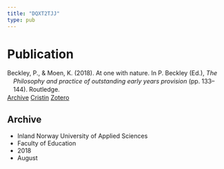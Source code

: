 ```yaml
---
title: "DQXT2TJJ"
type: pub
---
```

<h1>Publication</h1>
<article id="csl-bib-container-DQXT2TJJ" class="csl-bib-container">
  <div class="csl-bib-body" style="line-height: 1.35; padding-left: 1em; text-indent:-1em;">
  <div class="csl-entry">Beckley, P., &amp; Moen, K. (2018). At one with nature. In P. Beckley (Ed.), <i>The Philosophy and practice of outstanding early years provision</i> (pp. 133&#x2013;144). Routledge.</div>
</div>
  <div class="csl-bib-buttons">
    <a href="#taxonomy-article-DQXT2TJJ" class="csl-bib-button">Archive</a>
    <a href alt="Cristin URL" class="csl-bib-button">Cristin</a>
    <a href alt="Zotero URL" class="csl-bib-button">Zotero</a>
  </div>
  <div id="csl-bib-meta-container-DQXT2TJJ"></div>
</article>
<div id="csl-bib-meta-DQXT2TJJ" class="csl-bib-meta">
  <article id="taxonomy-article-DQXT2TJJ" class="taxonomy-article">
    <h1>Archive</h1>
    <ul>
      <li>Inland Norway University of Applied Sciences</li>
      <li>Faculty of Education</li>
      <li>2018</li>
      <li>August</li>
    </ul>
  </article>
</div>
